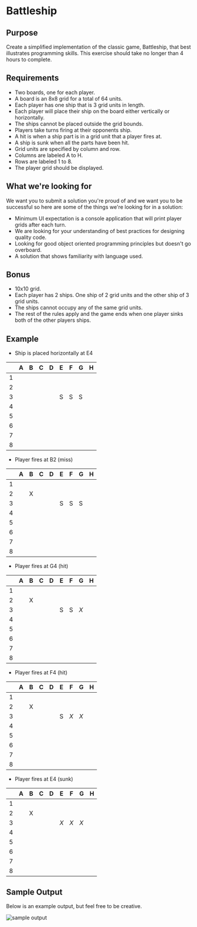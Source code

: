 # Battleship

## Purpose
Create a simplified implementation of the classic game, Battleship, that best illustrates programming skills. This exercise should take no longer than 4 hours to complete.

## Requirements
- Two boards, one for each player.
- A board is an 8x8 grid for a total of 64 units.
- Each player has one ship that is 3 grid units in length.
- Each player will place their ship on the board either vertically or horizontally.
- The ships cannot be placed outside the grid bounds.
- Players take turns firing at their opponents ship.
- A hit is when a ship part is in a grid unit that a player fires at.
- A ship is sunk when all the parts have been hit.
- Grid units are specified by column and row.
- Columns are labeled A to H.
- Rows are labeled 1 to 8.
- The player grid should be displayed.

## What we're looking for
We want you to submit a solution you're proud of and we want you to be successful so here are some of the things we're looking for in a solution:

- Minimum UI expectation is a console application that will print player grids after each turn.
- We are looking for your understanding of best practices for designing quality code.
- Looking for good object oriented programming principles but doesn't go overboard.
- A solution that shows familiarity with language used.

## Bonus
- 10x10 grid.
- Each player has 2 ships. One ship of 2 grid units and the other ship of 3 grid units.
- The ships cannot occupy any of the same grid units.
- The rest of the rules apply and the game ends when one player sinks both of the other players ships.

## Example
- Ship is placed horizontally at E4

|   | A | B | C | D | E | F | G | H |
| - | - | - | - | - | - | - | - | - |
| 1 |   |   |   |   |   |   |   |   |
| 2 |   |   |   |   |   |   |   |   |
| 3 |   |   |   |   | S | S | S |   |
| 4 |   |   |   |   |   |   |   |   |
| 5 |   |   |   |   |   |   |   |   |
| 6 |   |   |   |   |   |   |   |   |
| 7 |   |   |   |   |   |   |   |   |
| 8 |   |   |   |   |   |   |   |   |

- Player fires at B2 (miss)

|   | A | B | C | D | E | F | G | H |
| - | - | - | - | - | - | - | - | - |
| 1 |   |   |   |   |   |   |   |   |
| 2 |   | X |   |   |   |   |   |   |
| 3 |   |   |   |   | S | S | S |   |
| 4 |   |   |   |   |   |   |   |   |
| 5 |   |   |   |   |   |   |   |   |
| 6 |   |   |   |   |   |   |   |   |
| 7 |   |   |   |   |   |   |   |   |
| 8 |   |   |   |   |   |   |   |   |

- Player fires at G4 (hit)

|   | A | B | C | D | E   | F   | G   | H |
| - | - | - | - | - | -   | -   | -   | - |
| 1 |   |   |   |   |     |     |     |   |
| 2 |   | X |   |   |     |     |     |   |
| 3 |   |   |   |   | S   | S   | *X* |   |
| 4 |   |   |   |   |     |     |     |   |
| 5 |   |   |   |   |     |     |     |   |
| 6 |   |   |   |   |     |     |     |   |
| 7 |   |   |   |   |     |     |     |   |
| 8 |   |   |   |   |     |     |     |   |

- Player fires at F4 (hit)

|   | A | B | C | D | E   | F   | G   | H |
| - | - | - | - | - | -   | -   | -   | - |
| 1 |   |   |   |   |     |     |     |   |
| 2 |   | X |   |   |     |     |     |   |
| 3 |   |   |   |   | S   | *X* | *X* |   |
| 4 |   |   |   |   |     |     |     |   |
| 5 |   |   |   |   |     |     |     |   |
| 6 |   |   |   |   |     |     |     |   |
| 7 |   |   |   |   |     |     |     |   |
| 8 |   |   |   |   |     |     |     |   |

- Player fires at E4 (sunk)

|   | A | B | C | D | E   | F   | G   | H |
| - | - | - | - | - | -   | -   | -   | - |
| 1 |   |   |   |   |     |     |     |   |
| 2 |   | X |   |   |     |     |     |   |
| 3 |   |   |   |   | *X* | *X* | *X* |   |
| 4 |   |   |   |   |     |     |     |   |
| 5 |   |   |   |   |     |     |     |   |
| 6 |   |   |   |   |     |     |     |   |
| 7 |   |   |   |   |     |     |     |   |
| 8 |   |   |   |   |     |     |     |   |

## Sample Output
Below is an example output, but feel free to be creative.

![sample output](example-output.png)